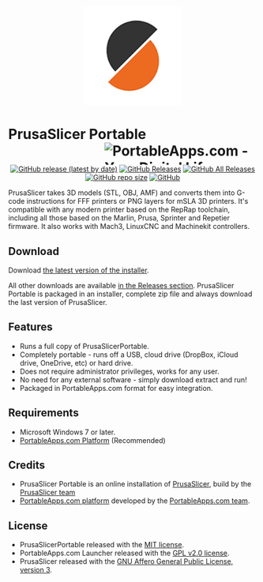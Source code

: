 <p align="center">
	<img src="./PrusaSlicerPortable/App/AppInfo/appicon.png" alt="PrusaSlicer logo" width="200" />
</p>

# PrusaSlicer Portable<a href="https://portableapps.com/"><img src="https://cdn2.portableapps.com/portableapps.com_1546.png" width="309" height="45" alt="PortableApps.com - Your Digital Life, Anywhere" title="PortableApps.com - Your Digital Life, Anywhere" align="right"></a>

<p align="center">
	<a href="https://github.com/thosoo/PrusaSlicerPortable/releases/latest"><img alt="GitHub release (latest by date)" src="https://img.shields.io/github/v/release/thosoo/PrusaSlicerPortable?color=0cf&logo=Visual%20Studio%20Code"></a>
	<a href="https://github.com/thosoo/PrusaSlicerPortable/releases/latest"><img alt="GitHub Releases" src="https://img.shields.io/github/downloads/thosoo/PrusaSlicerPortable/latest/total?color=blue"></a>
	<a href="https://github.com/thosoo/PrusaSlicerPortable/releases"><img alt="GitHub All Releases" src="https://img.shields.io/github/downloads/thosoo/PrusaSlicerPortable/total?color=0cf"></a>
	<a href="https://github.com/thosoo/PrusaSlicerPortable"><img alt="GitHub repo size" src="https://img.shields.io/github/repo-size/thosoo/PrusaSlicerPortable?color=blue"></a>
	<a href="https://raw.githubusercontent.com/thosoo/PrusaSlicerPortable/master/LICENSE"><img alt="GitHub" src="https://img.shields.io/github/license/thosoo/PrusaSlicerPortable?color=0cf"></a>
</p>

PrusaSlicer takes 3D models (STL, OBJ, AMF) and converts them into G-code instructions for FFF printers or PNG layers for mSLA 3D printers. It's compatible with any modern printer based on the RepRap toolchain, including all those based on the Marlin, Prusa, Sprinter and Repetier firmware. It also works with Mach3, LinuxCNC and Machinekit controllers.

## Download

Download [the latest version of the installer][D1].

All other downloads are available [in the Releases section][D2]. PrusaSlicer Portable
is packaged in an installer, complete zip file and always download the last version of PrusaSlicer.

[D1]: https://github.com/thosoo/PrusaSlicerPortable/releases/latest
[D2]: https://github.com/thosoo/PrusaSlicerPortable/releases

## Features

*	Runs a full copy of PrusaSlicerPortable.
*	Completely portable - runs off a USB, cloud drive (DropBox, iCloud drive, OneDrive, etc) or hard drive.
*	Does not require administrator privileges, works for any user.
*	No need for any external software - simply download extract and run!
*	Packaged in PortableApps.com format for easy integration.

## Requirements

*	Microsoft Windows 7 or later.
*	[PortableApps.com Platform](https://PortableApps.com/download) (Recommended)

## Credits

*	PrusaSlicer Portable is an online installation of [PrusaSlicer](https://www.prusa3d.com/prusaslicer/), build by the [PrusaSlicer team](https://github.com/prusa3d/prusaslicer)
*	[PortableApps.com platform](https://portableapps.com/download) developed by the [PortableApps.com team](https://portableapps.com).

## License

*	PrusaSlicerPortable released with the [MIT license](https://raw.githubusercontent.com/thosoo/PrusaSlicerPortable/master/LICENSE).
*	PortableApps.com Launcher released with the [GPL v2.0 license](https://raw.githubusercontent.com/thosoo/PrusaSlicerPortable/master/PrusaSlicerPortable/Other/Source/LauncherLicense.txt).
*	PrusaSlicer released with the [GNU Affero General Public License, version 3](https://raw.githubusercontent.com/prusa3d/PrusaSlicer/master/LICENSE).

